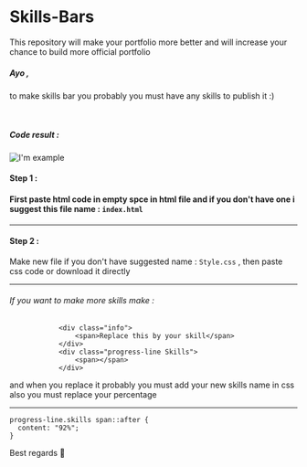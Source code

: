 # Skills-Bars
This repository will make your portfolio more better and will increase your chance to build more official portfolio 


##### Ayo ,
 to make skills bar you probably you must have any skills to publish it :)

<br>

##### Code result : 
![I'm example](https://cdn.discordapp.com/attachments/956682149979889705/965086124060069988/unknown.png)


#### Step 1 : 

#### First paste html code in empty spce in html file and if you don't have one i suggest this file name : ```index.html```

<hr>

#### Step 2 :

Make new file if you don't have suggested name : ```Style.css``` , 
then paste css code or download it directly
<br>

<hr>

###### If you want to make more skills make :

```<div class="bar">
            <div class="info">
                <span>Replace this by your skill</span>
            </div>
            <div class="progress-line Skills">
                <span></span>
            </div>
```
and when you replace it probably you must add your new skills name in css also you must replace your percentage 
 <hr>

``` 
progress-line.skills span::after {
  content: "92%";
}
```

Best regards :wave: 
